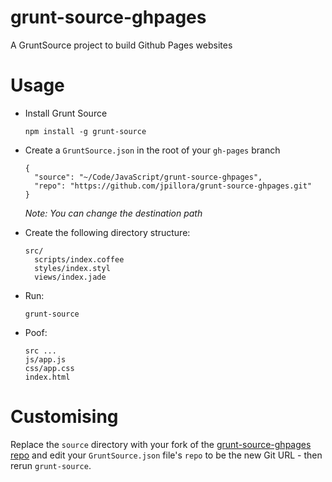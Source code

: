 grunt-source-ghpages
====================

A GruntSource project to build Github Pages websites

# Usage


* Install Grunt Source

  ``` shell
  npm install -g grunt-source
  ```

* Create a `GruntSource.json` in the root of your `gh-pages` branch

  ``` shell
  {
    "source": "~/Code/JavaScript/grunt-source-ghpages",
    "repo": "https://github.com/jpillora/grunt-source-ghpages.git"
  }
  ```

  *Note: You can change the destination path*

* Create the following directory structure:

  ```
  src/
    scripts/index.coffee
    styles/index.styl
    views/index.jade
  ```

* Run:

  ```
  grunt-source
  ```

* Poof:

  ```
  src ...
  js/app.js
  css/app.css
  index.html
  ```

# Customising

Replace the `source` directory with your fork of the
[grunt-source-ghpages repo](https://github.com/jpillora/grunt-source-ghpages) and
edit your `GruntSource.json` file's `repo` to be the new Git URL - then rerun `grunt-source`.

